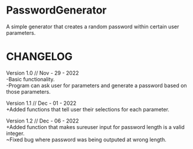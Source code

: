 # PasswordGenerator
A simple generator that creates a random password within certain user parameters.

CHANGELOG  
=====================  
Version 1.0 // Nov - 29 - 2022  
  -Basic functionality.  
  -Program can ask user for parameters and generate a password based on those parameters.  

Version 1.1 // Dec - 01 - 2022  
   +Added functions that tell user their selections for each parameter.  

Version 1.2 // Dec - 06 - 2022  
   +Added function that makes sureuser input for password length is a valid integer.  
   ~Fixed bug where password was being outputed at wrong length.  
